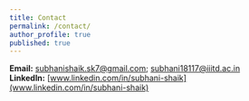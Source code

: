 ```yaml
---
title: Contact
permalink: /contact/
author_profile: true
published: true
---
```


**Email:** subhanishaik.sk7@gmail.com; subhani18117@iiitd.ac.in<br>
**LinkedIn:** [www.linkedin.com/in/subhani-shaik](www.linkedin.com/in/subhani-shaik)
